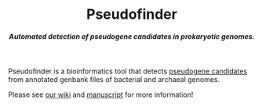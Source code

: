 <p align="center">
<h1 align="center">Pseudofinder</h1>
<h5 align="center">Automated detection of pseudogene candidates in prokaryotic genomes.</h5>
</p>
<br>

Pseudofinder is a bioinformatics tool that detects [pseudogene candidates](https://en.wikipedia.org/wiki/Pseudogene) from annotated genbank files of bacterial and archaeal genomes.

Please see [our wiki](https://github.com/filip-husnik/pseudofinder/wiki) and [manuscript](https://doi.org/10.1093/molbev/msac153) for more information!
